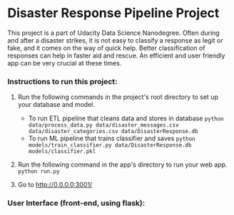 # Disaster Response Pipeline Project

This project is a part of Udacity Data Science Nanodegree.
Often during and after a disaster strikes, it is not easy to classify a response as legit or fake, and it comes on the way of quick help. Better classification of responses can help in faster aid and rescue. An efficient and user friendly app can be very crucial at these times. 



### Instructions to run this project:
1. Run the following commands in the project's root directory to set up your database and model.

    - To run ETL pipeline that cleans data and stores in database
        `python data/process_data.py data/disaster_messages.csv data/disaster_categories.csv data/DisasterResponse.db`
    - To run ML pipeline that trains classifier and saves
        `python models/train_classifier.py data/DisasterResponse.db models/classifier.pkl`

2. Run the following command in the app's directory to run your web app.
    `python run.py`

3. Go to http://0.0.0.0:3001/


### User Interface (front-end, using flask):


